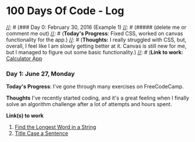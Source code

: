 # 100 Days Of Code - Log

[//]: # (This may be the most platform independent comment)
[//]: # (### Day 0: February 30, 2016 (Example 1)
[//]: # (##### (delete me or comment me out)
[//]: # (**Today's Progress**: Fixed CSS, worked on canvas functionality for the app.)
[//]: # (**Thoughts:** I really struggled with CSS, but, overall, I feel like I am slowly getting better at it. Canvas is still new for me, but I managed to figure out some basic functionality.)
[//]: # (**Link to work:** [Calculator App](http://www.example.com)



### Day 1: June 27, Monday

**Today's Progress**: I've gone through many exercises on FreeCodeCamp.

**Thoughts** I've recently started coding, and it's a great feeling when I finally solve an algorithm challenge after a lot of attempts and hours spent.

**Link(s) to work**
1. [Find the Longest Word in a String](https://www.freecodecamp.com/challenges/find-the-longest-word-in-a-string)
2. [Title Case a Sentence](https://www.freecodecamp.com/challenges/title-case-a-sentence)
